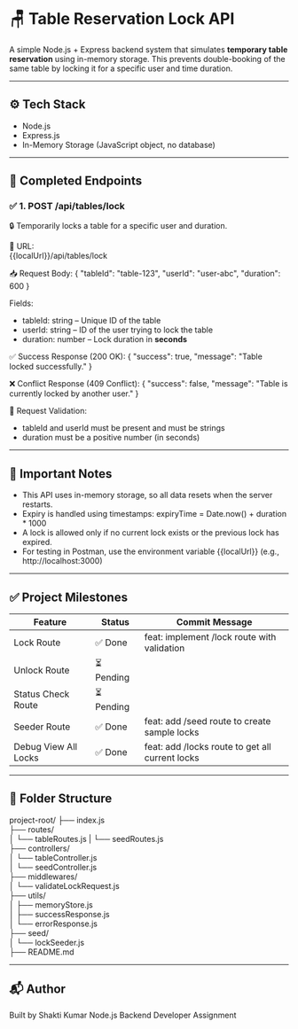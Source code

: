 # 🪑 Table Reservation Lock API

A simple Node.js + Express backend system that simulates **temporary table reservation** using in-memory storage. This prevents double-booking of the same table by locking it for a specific user and time duration.

---

## ⚙️ Tech Stack

- Node.js
- Express.js
- In-Memory Storage (JavaScript object, no database)

---

## 🚀 Completed Endpoints

### ✅ 1. POST /api/tables/lock

🔒 Temporarily locks a table for a specific user and duration.

📍 URL:  
{{localUrl}}/api/tables/lock

📥 Request Body:
{
  "tableId": "table-123",
  "userId": "user-abc",
  "duration": 600
}

Fields:
- tableId: string – Unique ID of the table
- userId: string – ID of the user trying to lock the table
- duration: number – Lock duration in **seconds**

✅ Success Response (200 OK):
{
  "success": true,
  "message": "Table locked successfully."
}

❌ Conflict Response (409 Conflict):
{
  "success": false,
  "message": "Table is currently locked by another user."
}

🔐 Request Validation:
- tableId and userId must be present and must be strings
- duration must be a positive number (in seconds)

---

## 🧠 Important Notes

- This API uses in-memory storage, so all data resets when the server restarts.
- Expiry is handled using timestamps: expiryTime = Date.now() + duration * 1000
- A lock is allowed only if no current lock exists or the previous lock has expired.
- For testing in Postman, use the environment variable {{localUrl}} (e.g., http://localhost:3000)

---

## ✅ Project Milestones

Feature | Status | Commit Message
------- | ------ | ---------------
Lock Route | ✅ Done | feat: implement /lock route with validation
Unlock Route | ⏳ Pending | 
Status Check Route | ⏳ Pending | 
Seeder Route | ✅ Done | feat: add /seed route to create sample locks
Debug View All Locks | ✅ Done | feat: add /locks route to get all current locks

---

## 📂 Folder Structure

project-root/
├── index.js  
├── routes/  
│   └── tableRoutes.js 
|   └── seedRoutes.js  
├── controllers/  
│   └── tableController.js  
│   └── seedController.js  
├── middlewares/  
│   └── validateLockRequest.js  
├── utils/  
│   ├── memoryStore.js  
│   ├── successResponse.js  
│   └── errorResponse.js  
├── seed/  
│   └── lockSeeder.js  
├── README.md  

---

## 📬 Author

Built by Shakti Kumar
Node.js Backend Developer Assignment
